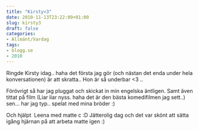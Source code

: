 ```yaml
---
title: "Kirsty<3"
date: 2010-11-13T23:22:09+01:00
slug: kirsty3
draft: false
categories:
- Allmänt/Vardag
tags:
- blogg.se
- 2010
---
```

Ringde Kirsty idag.. haha det första jag gör (och nästan det enda under hela konversationen) är att skratta.. Hon är så underbar <3 ..  
  
Förövrigt så har jag pluggat och skickat in min engelska äntligen. Samt även tittat på film (Liar liar nyss. haha det är den bästa komedifilmen jag sett..) sen... har jag typ.. spelat med mina bröder :)  
  
Och hjälpt  Leena med matte c :D Jätterolig dag och det var skönt att sätta igång hjärnan på att arbeta matte igen :)